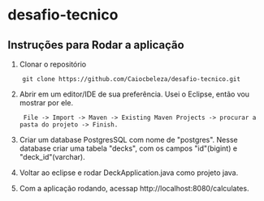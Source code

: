 # desafio-tecnico

## Instruções para Rodar a aplicação 
1. Clonar o repositório
```
    git clone https://github.com/Caiocbeleza/desafio-tecnico.git
```

2. Abrir em um editor/IDE de sua preferência. Usei o Eclipse, então vou mostrar por ele.

        File -> Import -> Maven -> Existing Maven Projects -> procurar a pasta do projeto -> Finish.

3. Criar um database PostgresSQL com nome de "postgres". Nesse database criar uma tabela "decks", com os campos "id"(bigint) e "deck_id"(varchar).

4. Voltar ao eclipse e rodar DeckApplication.java como projeto java.

5. Com a aplicação rodando, acessap http://localhost:8080/calculates.